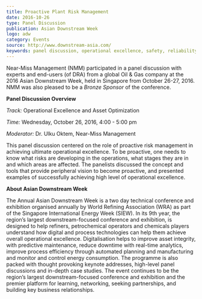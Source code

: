 ```yaml
---
title: Proactive Plant Risk Management
date: 2016-10-26
type: Panel Discussion
publication: Asian Downstream Week
logo: adw
category: Events
source: http://www.downstream-asia.com/
keywords: panel discussion, operational excellence, safety, reliability, asset optimization, proactive risk management
---
```

Near-Miss Management (NMM) participated in a panel discussion with experts and end-users (of DRA) from a global Oil & Gas company at the 2016 Asian Downstream Week, held in Singapore from October 26-27, 2016. NMM was also pleased to be a *Bronze Sponsor* of the conference.


**Panel Discussion Overview**

*Track:* Operational Excellence and Asset Optimization

*Time:* Wednesday, October 26, 2016, 4:00 - 5:00 pm

*Moderator:* Dr. Ulku Oktem, Near-Miss Management

This panel discussion centered on the role of proactive risk management in achieving ultimate operational excellence. To be proactive, one needs to know what risks are developing in the operations, what stages they are in and which areas are affected. The panelists discussed the concept and tools that provide peripheral vision to become proactive, and presented examples of successfully achieving high level of operational excellence.


**About Asian Downstream Week**

The Annual Asian Downstream Week is a two day technical conference and exhibition organised annually by World Refining Association (WRA) as part of the Singapore International Energy Week (SIEW).  In its 9th year, the region’s largest downstream-focused conference and exhibition, is designed to help refiners, petrochemical operators and chemicals players understand how digital and process technologies can help them achieve overall operational excellence. Digitalisation helps to improve asset integrity, with predictive maintenance, reduce downtime with real-time analytics, improve process efficiency through automated planning and manufacturing and monitor and control energy consumption. The programme is also packed with thought provoking keynote addresses, high-level panel discussions and in-depth case studies. The event continues to be the region’s largest downstream-focused conference and exhibition and the premier platform for learning, networking, seeking partnerships, and building key business relationships.
